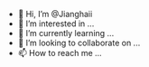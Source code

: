 - 👋 Hi, I’m @Jianghaii
- 👀 I’m interested in ...
- 🌱 I’m currently learning ...
- 💞️ I’m looking to collaborate on ...
- 📫 How to reach me ...

<!---
Jianghaii/Jianghaii is a ✨ special ✨ repository because its `README.md` (this file) appears on your GitHub profile.
You can click the Preview link to take a look at your changes.
--->
